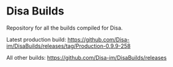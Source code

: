 # Disa Builds

Repository for all the builds compiled for Disa.

Latest production build: https://github.com/Disa-im/DisaBuilds/releases/tag/Production-0.9.9-258

All other builds: https://github.com/Disa-im/DisaBuilds/releases
